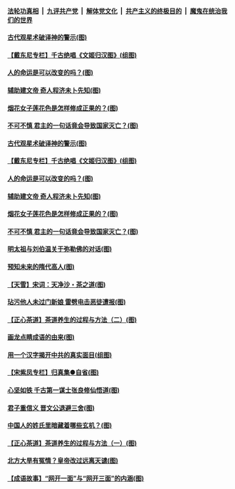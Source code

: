 

####  [法轮功真相](../../../../basic/blob/master/README.md?t=06210331) &nbsp;|&nbsp; [九评共产党](../../../../9ping.md/blob/master/README.md?t=06210331) &nbsp;|&nbsp; [解体党文化](../../../../jtdwh.md/blob/master/README.md?t=06210331)  &nbsp;|&nbsp; [共产主义的终极目的](../../../../gczydzjmd.md/blob/master/README.md?t=06210331) &nbsp;|&nbsp; [魔鬼在统治我们的世界](../../../../mgztzwmdsj.md/blob/master/README.md?t=06210331) 

#### [古代观星术破译神的警示(图)](../pages/p7/936938.md?t=06210331) 

#### [【戴东尼专栏】千古绝唱《文姬归汉图》(组图)](../pages/p7/933598.md?t=06210331) 

#### [人的命运是可以改变的吗？(图)](../pages/p7/936633.md?t=06210331) 

#### [辅助建文帝 奇人程济未卜先知(图)](../pages/p7/936751.md?t=06210331) 

#### [烟花女子莲花色是怎样修成正果的？(图)](../pages/p7/936627.md?t=06210331) 

#### [不可不慎 君主的一句话竟会导致国家灭亡？(图)](../pages/p7/936921.md?t=06210331) 

#### [古代观星术破译神的警示(图)](../pages/p7/936938.md?t=06210331) 

#### [【戴东尼专栏】千古绝唱《文姬归汉图》(组图)](../pages/p7/933598.md?t=06210331) 

#### [人的命运是可以改变的吗？(图)](../pages/p7/936633.md?t=06210331) 

#### [辅助建文帝 奇人程济未卜先知(图)](../pages/p7/936751.md?t=06210331) 

#### [烟花女子莲花色是怎样修成正果的？(图)](../pages/p7/936627.md?t=06210331) 

#### [不可不慎 君主的一句话竟会导致国家灭亡？(图)](../pages/p7/936921.md?t=06210331) 

#### [明太祖与刘伯温关于弥勒佛的对话(图)](../pages/p7/936918.md?t=06210331) 

#### [预知未来的隋代高人(图)](../pages/p7/936519.md?t=06210331) 

#### [【天雪】宋词：天净沙・茶之道(图)](../pages/p7/936606.md?t=06210331) 

#### [玷污他人未过门新娘 雷劈电击恶徒遭报(图)](../pages/p7/936730.md?t=06210331) 

#### [【正心茶道】茶道养生的过程与方法（二）(图)](../pages/p7/936188.md?t=06210331) 

#### [画龙点睛成语的由来(图)](../pages/p7/936521.md?t=06210331) 

#### [用一个汉字揭开中共的真实面目(组图)](../pages/p7/936605.md?t=06210331) 

#### [【宋紫凤专栏】归真集●自省(图)](../pages/p7/936715.md?t=06210331) 

#### [心坚如铁 千古第一谋士张良修仙悟道(图)](../pages/p7/936518.md?t=06210331) 

#### [君子重信义 晋文公退避三舍(图)](../pages/p7/936517.md?t=06210331) 

#### [中国人的姓氏里暗藏着哪些玄机？(图)](../pages/p7/936608.md?t=06210331) 

#### [【正心茶道】茶道养生的过程与方法（一）(图)](../pages/p7/936187.md?t=06210331) 

#### [北方大旱有冤情？皇帝改过远离天谴(图)](../pages/p7/936431.md?t=06210331) 

#### [【成语故事】“网开一面”与“网开三面”的内涵(图)](../pages/p7/936380.md?t=06210331) 

